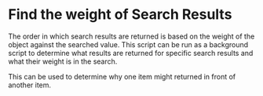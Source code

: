 # Find the weight of Search Results

The order in which search results are returned is based on the weight of the object against the searched value.  This script can be run as a background script to determine what results are returned for specific search results and what their weight is in the search.

This can be used to determine why one item might returned in front of another item.
